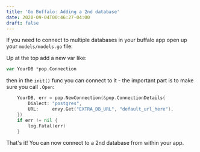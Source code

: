 ```yaml
---
title: 'Go Buffalo: Adding a 2nd database'
date: 2020-09-04T00:46:27-04:00
draft: false
---
```


If you need to connect to multiple databases in your buffalo app open up your
`models/models.go` file:

Up at the top add a new var like:

```go 
var YourDB *pop.Connection
```

then in the `init()` func you can connect to it - the important part is to make
sure you call `.Open`:

```go 
	YourDB, err = pop.NewConnection(&pop.ConnectionDetails{
		Dialect: "postgres",
		URL:     envy.Get("EXTRA_DB_URL", "default_url_here"),
	})
	if err != nil {
		log.Fatal(err)
	}
```

That's it! You can now connect to a 2nd database from within your app.
